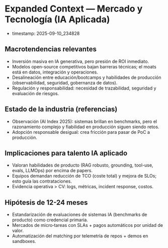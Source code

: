 # Expanded Context — Mercado y Tecnología (IA Aplicada)

- timestamp: 2025-09-10_234828

## Macrotendencias relevantes

- Inversión masiva en IA generativa, pero presión de ROI inmediato.
- Modelos open-source competitivos bajan barreras técnicas; el moats está en datos, integración y operaciones.
- Desalineación entre educación/bootcamps y habilidades de producción (observabilidad, seguridad, gobernanza de datos).
- Regulación y responsabilidad: necesidad de trazabilidad, seguridad y evaluación de riesgos.

## Estado de la industria (referencias)

- Observación (AI Index 2025): sistemas brillan en benchmarks, pero el razonamiento complejo y fiabilidad en producción siguen siendo retos.
- Adopción responsable desigual: crea fricción para pasar de PoC a producción.

## Implicaciones para talento IA aplicado

- Valoran habilidades de producto (RAG robusto, grounding, tool-use, evals, LLMOps) por encima de papers.
- Equipos demandan reducción de TCO (coste total) y mejora de SLOs; esto guía las contrataciones.
- Evidencia operativa > CV: logs, métricas, incident response, costos.

## Hipótesis de 12-24 meses

- Estandarización de evaluaciones de sistemas IA (benchmarks de producto) como credencial primaria.
- Mercados de micro‑tareas con SLAs + pagos automáticos por unidad de valor.
- Automatización del matching por telemetría de repos + demos en sandboxes.
